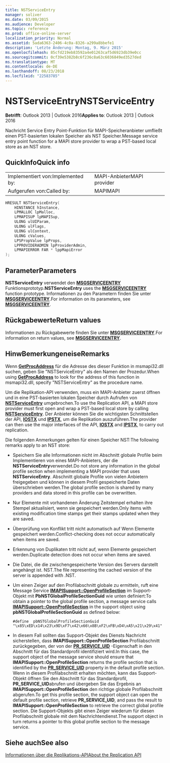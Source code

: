 ```yaml
---
title: NSTServiceEntry
manager: soliver
ms.date: 03/09/2015
ms.audience: Developer
ms.topic: reference
ms.prod: office-online-server
localization_priority: Normal
ms.assetid: 5ada6363-2406-4c0a-8326-a299a8bbefe1
description: 'Letzte Änderung: Montag, 9. März 2015'
ms.openlocfilehash: 85cfd219eb83592a4e01263caf5d6923db39e0cc
ms.sourcegitcommit: 0cf39e5382b8c6f236c8a63c6036849ed3527ded
ms.translationtype: MT
ms.contentlocale: de-DE
ms.lasthandoff: 08/23/2018
ms.locfileid: "22583785"
---
```

# <a name="nstserviceentry"></a><span data-ttu-id="212a3-103">NSTServiceEntry</span><span class="sxs-lookup"><span data-stu-id="212a3-103">NSTServiceEntry</span></span>

  
  
<span data-ttu-id="212a3-104">**Betrifft**: Outlook 2013 | Outlook 2016</span><span class="sxs-lookup"><span data-stu-id="212a3-104">**Applies to**: Outlook 2013 | Outlook 2016</span></span> 
  
<span data-ttu-id="212a3-105">Nachricht Service Entry Point-Funktion für MAPI-Speicheranbieter umfließt einen PST-basierten lokalen Speicher als NST Speicher.</span><span class="sxs-lookup"><span data-stu-id="212a3-105">Message service entry point function for a MAPI store provider to wrap a PST-based local store as an NST store.</span></span> 
  
## <a name="quick-info"></a><span data-ttu-id="212a3-106">QuickInfo</span><span class="sxs-lookup"><span data-stu-id="212a3-106">Quick info</span></span>

|||
|:-----|:-----|
|<span data-ttu-id="212a3-107">Implementiert von:</span><span class="sxs-lookup"><span data-stu-id="212a3-107">Implemented by:</span></span>  <br/> |<span data-ttu-id="212a3-108">MAPI-Anbieter</span><span class="sxs-lookup"><span data-stu-id="212a3-108">MAPI provider</span></span>  <br/> |
|<span data-ttu-id="212a3-109">Aufgerufen von:</span><span class="sxs-lookup"><span data-stu-id="212a3-109">Called by:</span></span>  <br/> |<span data-ttu-id="212a3-110">MAPI</span><span class="sxs-lookup"><span data-stu-id="212a3-110">MAPI</span></span>  <br/> |
   
```cpp
HRESULT NSTServiceEntry( 
    HINSTANCE hInstance,   
    LPMALLOC lpMalloc, 
    LPMAPISUP lpMAPISup, 
    ULONG ulUIParam, 
    ULONG ulFlags, 
    ULONG ulContext, 
    ULONG cValues, 
    LPSPropValue lpProps, 
    LPPROVIDERADMIN lpProviderAdmin, 
    LPMAPIERROR FAR * lppMapiError 
);
```

## <a name="parameters"></a><span data-ttu-id="212a3-111">Parameter</span><span class="sxs-lookup"><span data-stu-id="212a3-111">Parameters</span></span>

 <span data-ttu-id="212a3-112">**NSTServiceEntry** verwendet den **[MSGSERVICEENTRY](msgserviceentry.md)** Funktionsprototyp.</span><span class="sxs-lookup"><span data-stu-id="212a3-112">**NSTServiceEntry** uses the **[MSGSERVICEENTRY](msgserviceentry.md)** function prototype.</span></span> <span data-ttu-id="212a3-113">Informationen zu den Parametern finden Sie unter **[MSGSERVICEENTRY](msgserviceentry.md)**.</span><span class="sxs-lookup"><span data-stu-id="212a3-113">For information on its parameters, see **[MSGSERVICEENTRY](msgserviceentry.md)**.</span></span> 
  
## <a name="return-values"></a><span data-ttu-id="212a3-114">Rückgabewerte</span><span class="sxs-lookup"><span data-stu-id="212a3-114">Return values</span></span>

<span data-ttu-id="212a3-115">Informationen zu Rückgabewerte finden Sie unter **[MSGSERVICEENTRY](msgserviceentry.md)**.</span><span class="sxs-lookup"><span data-stu-id="212a3-115">For information on return values, see **[MSGSERVICEENTRY](msgserviceentry.md)**.</span></span> 
  
## <a name="remarks"></a><span data-ttu-id="212a3-116">HinwBemerkungeneise</span><span class="sxs-lookup"><span data-stu-id="212a3-116">Remarks</span></span>

<span data-ttu-id="212a3-117">Wenn **[GetProcAddress](http://msdn.microsoft.com/en-us/library/ms683212.aspx)** für die Adresse des dieser Funktion in msmapi32.dll suchen, geben Sie "NSTServiceEntry" als den Namen der Prozedur.</span><span class="sxs-lookup"><span data-stu-id="212a3-117">When using **[GetProcAddress](http://msdn.microsoft.com/en-us/library/ms683212.aspx)** to look for the address of this function in msmapi32.dll, specify "NSTServiceEntry" as the procedure name.</span></span> 
  
<span data-ttu-id="212a3-118">Um die Replikation-API verwenden, muss ein MAPI-Anbieter zuerst öffnen und in eine PST-basierten lokalen Speicher durch Aufrufen von **[NSTServiceEntry](nstserviceentry.md)** umgebrochen.</span><span class="sxs-lookup"><span data-stu-id="212a3-118">To use the Replication API, a MAPI store provider must first open and wrap a PST-based local store by calling **[NSTServiceEntry](nstserviceentry.md)**.</span></span> <span data-ttu-id="212a3-119">Der Anbieter können Sie die wichtigsten Schnittstellen der API, **[IOSTX](iostxiunknown.md)** und **[IPSTX](ipstxiunknown.md)**, um die Replikation auszuführen.</span><span class="sxs-lookup"><span data-stu-id="212a3-119">The provider can then use the major interfaces of the API, **[IOSTX](iostxiunknown.md)** and **[IPSTX](ipstxiunknown.md)**, to carry out replication.</span></span> 
  
<span data-ttu-id="212a3-120">Die folgenden Anmerkungen gelten für einen Speicher NST:</span><span class="sxs-lookup"><span data-stu-id="212a3-120">The following remarks apply to an NST store:</span></span>
  
- <span data-ttu-id="212a3-121">Speichern Sie alle Informationen nicht im Abschnitt globale Profile beim Implementieren von eines MAPI-Anbieters, der die **NSTServiceEntry**verwendet.</span><span class="sxs-lookup"><span data-stu-id="212a3-121">Do not store any information in the global profile section when implementing a MAPI provider that uses **NSTServiceEntry**.</span></span> <span data-ttu-id="212a3-122">Abschnitt globale Profile von vielen Anbietern freigegeben und können in diesem Profil gespeicherte Daten überschrieben werden.</span><span class="sxs-lookup"><span data-stu-id="212a3-122">The global profile section is shared by many providers and data stored in this profile can be overwritten.</span></span> 
    
- <span data-ttu-id="212a3-123">Nur Elemente mit vorhandenen Änderung Zeitstempel erhalten ihre Stempel aktualisiert, wenn sie gespeichert werden.</span><span class="sxs-lookup"><span data-stu-id="212a3-123">Only items with existing modification time stamps get their stamps updated when they are saved.</span></span> 
    
- <span data-ttu-id="212a3-124">Überprüfung von Konflikt tritt nicht automatisch auf Wenn Elemente gespeichert werden.</span><span class="sxs-lookup"><span data-stu-id="212a3-124">Conflict-checking does not occur automatically when items are saved.</span></span>
    
-  <span data-ttu-id="212a3-125">Erkennung von Duplikaten tritt nicht auf, wenn Elemente gespeichert werden.</span><span class="sxs-lookup"><span data-stu-id="212a3-125">Duplicate detection does not occur when items are saved.</span></span> 
    
-  <span data-ttu-id="212a3-126">Die Datei, die die zwischengespeicherte Version des Servers darstellt angehängt ist. NST.</span><span class="sxs-lookup"><span data-stu-id="212a3-126">The file representing the cached version of the server is appended with .NST.</span></span> 
    
- <span data-ttu-id="212a3-127">Um einen Zeiger auf den Profilabschnitt globale zu ermitteln, ruft eine Message Service **[IMAPISupport::OpenProfileSection](imapisupport-openprofilesection.md)** im Support-Objekt mit **PbNSTGlobalProfileSectionGuid** wie unten definiert:</span><span class="sxs-lookup"><span data-stu-id="212a3-127">To obtain a pointer to the global profile section, a message service calls **[IMAPISupport::OpenProfileSection](imapisupport-openprofilesection.md)** in the support object using **pbNSTGlobalProfileSectionGuid** as defined below:</span></span> 
    
  ```
  #define  pbNSTGlobalProfileSectionGuid "\x85\xED\x14\x23\x9D\xF7\x42\x66\x8B\xF2\xFB\xD4\xA5\x21\x29\x41"
  ```

- <span data-ttu-id="212a3-128">In diesem Fall sollten das Support-Objekt des Diensts Nachricht sicherstellen, dass **IMAPISupport::OpenProfileSection** Profilabschnitt zurückgegeben, der von der **[PR_SERVICE_UID](pidtagserviceuid-canonical-property.md)** -Eigenschaft in den Abschnitt für das Standardprofil identifiziert wird.</span><span class="sxs-lookup"><span data-stu-id="212a3-128">In this case, the support object of the message service should ensure that **IMAPISupport::OpenProfileSection** returns the profile section that is identified by the **[PR_SERVICE_UID](pidtagserviceuid-canonical-property.md)** property in the default profile section.</span></span> <span data-ttu-id="212a3-129">Wenn in diesem Profilabschnitt erhalten möchten, kann das Support-Objekt öffnen Sie den Abschnitt für das Standardprofil, **PR_SERVICE_UID**abrufen und übergeben Sie das Ergebnis an **IMAPISupport::OpenProfileSection** den richtige globale Profilabschnitt abgerufen.</span><span class="sxs-lookup"><span data-stu-id="212a3-129">To get this profile section, the support object can open the default profile section, retrieve **PR_SERVICE_UID**, and pass the result to **IMAPISupport::OpenProfileSection** to retrieve the correct global profile section.</span></span> <span data-ttu-id="212a3-130">Die Support-Objekts gibt einen Zeiger wiederum für diesen Profilabschnitt globale mit dem Nachrichtendienst.</span><span class="sxs-lookup"><span data-stu-id="212a3-130">The support object in turn returns a pointer to this global profile section to the message service.</span></span> 
    
## <a name="see-also"></a><span data-ttu-id="212a3-131">Siehe auch</span><span class="sxs-lookup"><span data-stu-id="212a3-131">See also</span></span>



[<span data-ttu-id="212a3-132">Informationen über die Replikations-API</span><span class="sxs-lookup"><span data-stu-id="212a3-132">About the Replication API</span></span>](about-the-replication-api.md)


